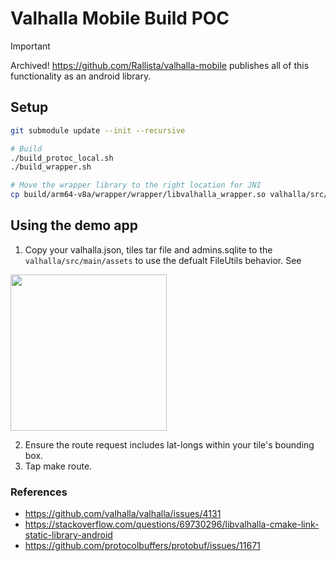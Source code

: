 # Valhalla Mobile Build POC

> [!IMPORTANT]  
> Archived! https://github.com/Rallista/valhalla-mobile publishes all of this functionality as an android library.

## Setup

```sh
git submodule update --init --recursive

# Build 
./build_protoc_local.sh
./build_wrapper.sh

# Move the wrapper library to the right location for JNI
cp build/arm64-v8a/wrapper/wrapper/libvalhalla_wrapper.so valhalla/src/main/jniLibs/arm64-v8a
```

## Using the demo app

1. Copy your valhalla.json, tiles tar file and admins.sqlite to the `valhalla/src/main/assets` to use the defualt FileUtils behavior. See

<img src="docs/assets-example.png" width="250" />

2. Ensure the route request includes lat-longs within your tile's bounding box.
3. Tap make route.

### References
 
* https://github.com/valhalla/valhalla/issues/4131
* https://stackoverflow.com/questions/69730296/libvalhalla-cmake-link-static-library-android
* https://github.com/protocolbuffers/protobuf/issues/11671
